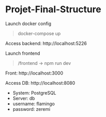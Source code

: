 # Projet-Final-Structure

Launch docker config

> docker-compose up

Access backend: http://localhost:5226

Launch frontend

> /frontend -> npm run dev

Front: http://localhost:3000

Access DB: http://localhost:8080

- System: PostgreSQL
- Server: db
- username: flamingo
- password: zeremi

<!-- sql alchemy -->
<!-- from pydantic import BaseSettings

class Config(BaseSettings):
origin_email: str
origin_pass: str
database_url: str

    class Config:
        env_file = '.env'

settings = Config() -->

<!-- docker-compose --env-file .env config
docker-compose --env-file .env up -->
